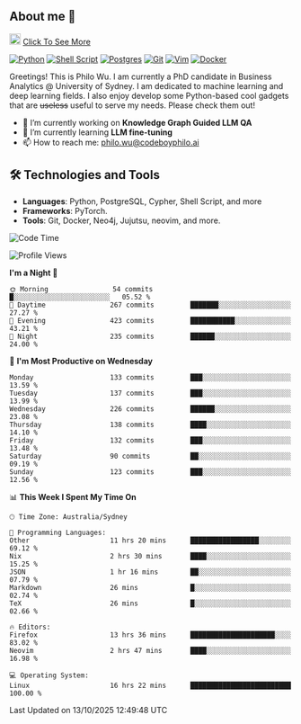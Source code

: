 ## About me 🤗

<a href="#"><img src="https://media.giphy.com/media/hvRJCLFzcasrR4ia7z/giphy.gif" width="20px" height="20px"></a> [Click To See More](https://codeboyphilo.github.io)

[![Python](https://img.shields.io/badge/python-3670A0?style=for-the-badge&logo=python&logoColor=ffdd54)](#)
[![Shell Script](https://img.shields.io/badge/shell_script-%23121011.svg?style=for-the-badge&logo=gnu-bash&logoColor=white)](#)
[![Postgres](https://img.shields.io/badge/postgres-%23316192.svg?style=for-the-badge&logo=postgresql&logoColor=white)](#)
[![Git](https://img.shields.io/badge/git-%23F05033.svg?style=for-the-badge&logo=git&logoColor=white)](#)
[![Vim](https://img.shields.io/badge/VIM-%2311AB00.svg?style=for-the-badge&logo=vim&logoColor=white)](#)
[![Docker](https://img.shields.io/badge/docker-%230db7ed.svg?style=for-the-badge&logo=docker&logoColor=white)](#)

Greetings! This is Philo Wu. I am currently a PhD candidate in Business Analytics \@ University of Sydney. I am dedicated to machine learning and deep learning fields. I also enjoy develop some Python-based cool gadgets that are ~~useless~~ useful to serve my needs. Please check them out!

- 🔭 I’m currently working on **Knowledge Graph Guided LLM QA**
- 🌱 I’m currently learning **LLM fine-tuning**
- 📫 How to reach me: philo.wu@codeboyphilo.ai

## 🛠 Technologies and Tools
- **Languages**: Python, PostgreSQL, Cypher, Shell Script, and more
- **Frameworks**: PyTorch.
- **Tools**: Git, Docker, Neo4j, Jujutsu, neovim, and more.

<!--START_SECTION:waka-->
![Code Time](http://img.shields.io/badge/Code%20Time-1%2C177%20hrs%2035%20mins-blue)

![Profile Views](http://img.shields.io/badge/Profile%20Views-0-blue)

**I'm a Night 🦉** 

```text
🌞 Morning                54 commits          █░░░░░░░░░░░░░░░░░░░░░░░░   05.52 % 
🌆 Daytime                267 commits         ███████░░░░░░░░░░░░░░░░░░   27.27 % 
🌃 Evening                423 commits         ███████████░░░░░░░░░░░░░░   43.21 % 
🌙 Night                  235 commits         ██████░░░░░░░░░░░░░░░░░░░   24.00 % 
```
📅 **I'm Most Productive on Wednesday** 

```text
Monday                   133 commits         ███░░░░░░░░░░░░░░░░░░░░░░   13.59 % 
Tuesday                  137 commits         ███░░░░░░░░░░░░░░░░░░░░░░   13.99 % 
Wednesday                226 commits         ██████░░░░░░░░░░░░░░░░░░░   23.08 % 
Thursday                 138 commits         ████░░░░░░░░░░░░░░░░░░░░░   14.10 % 
Friday                   132 commits         ███░░░░░░░░░░░░░░░░░░░░░░   13.48 % 
Saturday                 90 commits          ██░░░░░░░░░░░░░░░░░░░░░░░   09.19 % 
Sunday                   123 commits         ███░░░░░░░░░░░░░░░░░░░░░░   12.56 % 
```


📊 **This Week I Spent My Time On** 

```text
🕑︎ Time Zone: Australia/Sydney

💬 Programming Languages: 
Other                    11 hrs 20 mins      █████████████████░░░░░░░░   69.12 % 
Nix                      2 hrs 30 mins       ████░░░░░░░░░░░░░░░░░░░░░   15.25 % 
JSON                     1 hr 16 mins        ██░░░░░░░░░░░░░░░░░░░░░░░   07.79 % 
Markdown                 26 mins             █░░░░░░░░░░░░░░░░░░░░░░░░   02.74 % 
TeX                      26 mins             █░░░░░░░░░░░░░░░░░░░░░░░░   02.66 % 

🔥 Editors: 
Firefox                  13 hrs 36 mins      █████████████████████░░░░   83.02 % 
Neovim                   2 hrs 47 mins       ████░░░░░░░░░░░░░░░░░░░░░   16.98 % 

💻 Operating System: 
Linux                    16 hrs 22 mins      █████████████████████████   100.00 % 
```


 Last Updated on 13/10/2025 12:49:48 UTC
<!--END_SECTION:waka-->
